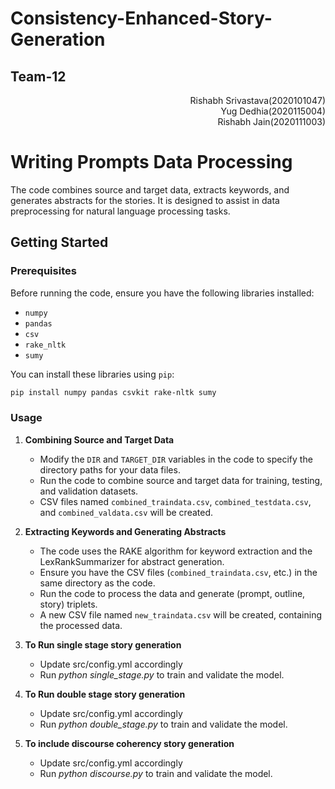 # Consistency-Enhanced-Story-Generation
## Team-12 
<div dir ='rtl'>
Rishabh Srivastava(2020101047)
</div dir='ltr'>
<div dir ='rtl'>
Yug Dedhia(2020115004)
</div dir='ltr'>
<div dir ='rtl'>
Rishabh Jain(2020111003)  
</div dir='ltr'>


# Writing Prompts Data Processing

The code combines source and target data, extracts keywords, and generates abstracts for the stories. It is designed to assist in data preprocessing for natural language processing tasks.

## Getting Started

### Prerequisites

Before running the code, ensure you have the following libraries installed:

- `numpy`
- `pandas`
- `csv`
- `rake_nltk`
- `sumy`

You can install these libraries using `pip`:

```bash
pip install numpy pandas csvkit rake-nltk sumy
```

### Usage

1. **Combining Source and Target Data**

   - Modify the `DIR` and `TARGET_DIR` variables in the code to specify the directory paths for your data files.
   - Run the code to combine source and target data for training, testing, and validation datasets.
   - CSV files named `combined_traindata.csv`, `combined_testdata.csv`, and `combined_valdata.csv` will be created.

2. **Extracting Keywords and Generating Abstracts**

   - The code uses the RAKE algorithm for keyword extraction and the LexRankSummarizer for abstract generation.
   - Ensure you have the CSV files (`combined_traindata.csv`, etc.) in the same directory as the code.
   - Run the code to process the data and generate (prompt, outline, story) triplets.
   - A new CSV file named `new_traindata.csv` will be created, containing the processed data.
    
3. **To Run single stage story generation**
   - Update src/config.yml accordingly
   - Run *python single_stage.py* to train and validate the model.
   
4. **To Run double stage story generation**
   - Update src/config.yml accordingly
   - Run *python double_stage.py* to train and validate the model.
   
5. **To include discourse coherency story generation**
   - Update src/config.yml accordingly
   - Run *python discourse.py* to train and validate the model.
   
